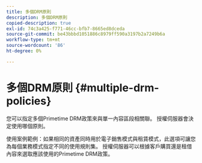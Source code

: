 ```yaml
---
title: 多個DRM原則
description: 多個DRM原則
copied-description: true
exl-id: 74c3a425-f771-46cc-bfb7-8665ed8dceda
source-git-commit: be43bbbd1051886c8979ff590a3197b2a7249b6a
workflow-type: tm+mt
source-wordcount: '86'
ht-degree: 0%

---
```


# 多個DRM原則 {#multiple-drm-policies}

您可以指定多個Primetime DRM政策來與單一內容區段相關聯。 授權伺服器會決定使用哪個原則。

使用案例範例：如果相同的資產同時用於電子銷售模式與租賃模式，此選項可讓您為每個業務模式指定不同的使用規則集。 授權伺服器可以根據客戶購買還是租借內容來選取應該使用的Primetime DRM政策。
